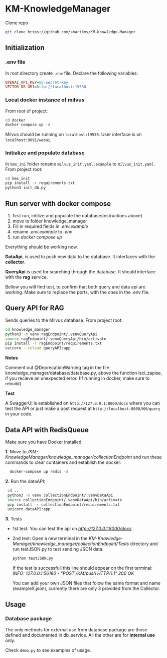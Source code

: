 # KM-KnowledgeManager
Clone repo
``` bash
git clone https://github.com/smartkms/KM-Knowledge-Manager
```
## Initialization
### .env file
In root directory create `.env` file. Declare the following variables:
```ini
OPENAI_API_KEY=my-secret-key
VECTOR_DB_URI=http://localhost:19530
```
### Local docker instance of milvus
From root of project:
```bash
cd docker
docker compose up -d
```
Milvus should be running on `localhost:19530`. User interface is on `localhost:9091/webui`.

### Initialize and populate database
In `kms_ini` folder rename `milvus_init.yaml.example` to `milvus_init.yaml`.
From project root:
```bash
cd kms_init
pip install -r requirements.txt
python3 init_db.py
```

## Run server with docker compose
1. first run, intilize and populate the database(instructions above)
2. move to folder knowledge_manager
3. Fill in required fields in *.env.example*
4. rename *.env.example* to *.env*
5. run *docker compose up*

Everything should be working now.

**DataApi**, is used to push new data to the database. It interfaces with the **collector**.

**QueryApi** is used for searching through the database. It should interface with the **rag** service.

Bellow you will find test, to confirm that both query and data api are working. Make sure to replace the ports, with the ones in the .env file.

## Query API for RAG
Sends queries to the Milvus database.
From project root:
```bash
cd knowledge_manager
python3 -m venv ragEndpoint/.venvQueryApi
source ragEndpoint/.venvQueryApi/bin/activate
pip install -r ragEndpoint/requirements.txt
uvicorn --reload queryAPI:app
```
**Notes**

Comment out @DeprecationWarning tag in the file knowledge_manager/database/database.py, above the function isci_zapise, if you recieve an unexpected error. (If running in docker, make sure to rebuild)

**Test**

A SwaggerUI is established on `http://127.0.0.1:8000/docs`
where you can test the API or just make a post request at `http://localhost:8000/KM/query` in your code.

## Data API with RedisQueue
Make sure you have Docker installed.

**1.** Move to */KM-KnowledgeManager/knowledge_manager/collectionEndpoint* and run these commands to clear containers and establish the docker:
``` bash
  docker-compose up redis -d
  ```
**2.** Run the dataAPI:
```bash
 cd ..
 python3 -m venv collectionEndpoint/.venvDataApi
 source collectionEndpoint/.venvDataApi/bin/activate
 pip install -r collectionEndpoint/requirements.txt
 uvicorn dataAPI:app

```

**3.** Tests
- 1st test: You can test the api on *http://127.0.0.1:8000/docs*
- 2nd test: Open a new terminal in the *KM-Knowledge-Manager/knowledge_manager/collectionEndpoint/Tests* directory and run testJSON.py to test sending JSON data.
  ``` bash
  python testJSON.py
  ```
  If the test is successfull this line should appear on the first terminal:
  *INFO:     127.0.0.1:56180 - "POST /KM/push HTTP/1.1" 200 OK*
  
  You can add your own JSON files that folow the same format and   name (exampleX.json), currently there are only 3 provided from   the Collector.

## Usage
### Database package
The only methods for external use from database package are those defined and documented in db_service. All the other are for **internal use** only.

Check `demo.py` to see examples of usage.
